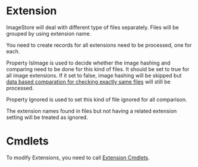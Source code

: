 # Extension
ImageStore will deal with different type of files separately. Files will be grouped by using extension name.

You need to create records for all extensions need to be processed, one for each.

Property IsImage is used to decide whether the image hashing and comparing need to be done for this kind of files. It should be set to true for all image extensions. If it set to false, image hashing will be skipped but [data based comparation for checking exactly same files](SameFile.md) will still be processed.

Property Ignored is used to set this kind of file ignored for all comparison.

The extension names found in files but not having a related extension setting will be treated as ignored.

# Cmdlets
To modify Extensions, you need to call [Extension Cmdlets](../cmdlet/cmdlets.md#extension).
